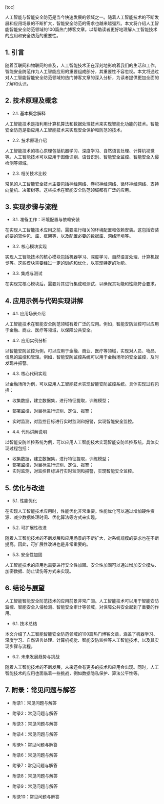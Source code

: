 
[toc]                    
                
                
人工智能与智能安全防范是当今快速发展的领域之一。随着人工智能技术的不断发展和应用场景的不断扩大，智能安全防范的需求也越来越强烈。本文将介绍人工智能智能安全防范领域的100篇热门博客文章，以帮助读者更好地理解人工智能技术的应用和安全防范的重要性。

## 1. 引言

随着互联网和物联网的普及，人工智能技术正在深刻地影响着我们的生活和工作。智能安全防范作为人工智能应用的重要组成部分，其重要性不容忽视。本文将通过对人工智能智能安全防范领域的热门博客文章的深入分析，为读者提供更加全面的了解和认识。

## 2. 技术原理及概念

- 2.1. 基本概念解释

人工智能技术是指利用计算机算法和数据处理技术来实现智能化功能的技术。智能安全防范是指应用人工智能技术来实现安全保护和防范的技术。

- 2.2. 技术原理介绍

人工智能技术的核心原理包括机器学习、深度学习、自然语言处理、计算机视觉等。人工智能技术可以应用于图像识别、语音识别、智能安全监控、智能安全入侵检测等领域。

- 2.3. 相关技术比较

常见的人工智能安全技术主要包括神经网络、卷积神经网络、循环神经网络、支持向量机、决策树等。这些技术在智能安全防范领域都有广泛的应用。

## 3. 实现步骤与流程

- 3.1. 准备工作：环境配置与依赖安装

在实现人工智能技术应用之前，需要进行相关的环境配置和依赖安装。这包括安装必要的软件包、库、框架等，以及配置必要的数据库、网络环境等。

- 3.2. 核心模块实现

实现人工智能技术的核心模块包括机器学习、深度学习、自然语言处理、计算机视觉等。这些模块需要经过一定的训练和优化，以实现特定的功能。

- 3.3. 集成与测试

在实现完核心模块后，需要对其进行集成和测试，以确保其功能和性能符合要求。

## 4. 应用示例与代码实现讲解

- 4.1. 应用场景介绍

人工智能技术在智能安全防范领域有着广泛的应用。例如，智能安防监控可以应用于金融、商业、医疗等领域，以保障公共安全。

- 4.2. 应用实例分析

以智能安防监控为例，可以应用于金融、商业、医疗等领域，实现对人员、物品、信息的监控和管理。例如，智能安防监控系统可以用于金融场所的安全监控，及时发现并报警。

- 4.3. 核心代码实现

以金融场所为例，可以应用人工智能技术实现智能安防监控系统。具体实现过程包括：

- 收集数据，建立数据集，进行特征提取，训练模型；
- 部署监控，对目标进行识别、定位、报警；
- 实时监测，对监控目标进行实时监测和报警，实现智能安全监控。

- 4.4. 代码讲解说明

以智能安防监控系统为例，可以应用人工智能技术实现智能安防监控系统。具体实现过程包括：

- 收集数据，建立数据集，进行特征提取，训练模型；
- 部署监控，对目标进行识别、定位、报警；
- 实时监测，对监控目标进行实时监测和报警，实现智能安全监控。

## 5. 优化与改进

- 5.1. 性能优化

在实现人工智能技术应用时，性能优化非常重要。性能优化可以通过增加硬件资源、减少数据处理时间、优化算法等方式来实现。

- 5.2. 可扩展性改进

随着人工智能技术的不断发展和应用场景的不断扩大，对系统规模的要求也在不断提高。因此，可扩展性改进也是非常重要的。

- 5.3. 安全性加固

人工智能技术的应用也需要进行安全性加固。安全性加固可以通过增加安全模块、加密数据、防止误伤等方式来实现。

## 6. 结论与展望

人工智能智能安全防范技术的应用前景非常广阔。人工智能技术可以用于智能安防监控、智能安全入侵检测、智能安全审计等领域，对保障公共安全起到了重要的作用。

- 6.1. 技术总结

本文介绍了人工智能智能安全防范领域的100篇热门博客文章，涵盖了机器学习、深度学习、自然语言处理、计算机视觉、智能安防监控等人工智能技术，以及其实现步骤与流程。

- 6.2. 未来发展趋势与挑战

随着人工智能技术的不断发展，未来还会有更多的技术和应用会出现。同时，人工智能技术的应用也面临着一些挑战，例如数据隐私保护、算法公平性等。

## 7. 附录：常见问题与解答

- 附录1：常见问题与解答

- 附录2：常见问题与解答

- 附录3：常见问题与解答

- 附录4：常见问题与解答

- 附录5：常见问题与解答

- 附录6：常见问题与解答

- 附录7：常见问题与解答

- 附录8：常见问题与解答

- 附录9：常见问题与解答

- 附录10：常见问题与解答

